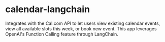 # calendar-langchain
Integrates with the Cal.com API to let users view existing calendar events, view all available slots this week, or
book new event. This app leverages OpenAI's Function Calling feature through LangChain.
